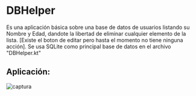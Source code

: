 # DBHelper

Es una aplicación básica sobre una base de datos de usuarios listando su Nombre y Edad, dandote la libertad de eliminar cualquier elemento de la lista. [Existe el boton de editar pero hasta el momento no tiene ninguna acción].
Se usa SQLite como principal base de datos en el archivo "DBHelper.kt"

## Aplicación:

![captura](https://github.com/user-attachments/assets/d3e85457-a99d-4a8b-bc56-00efb48d3677)

